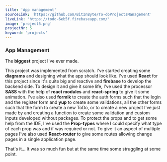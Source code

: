 ```yaml
---
title: 'App management'
sourceLink: 'https://github.com/BitInByte/To-doProjectsManagement'
liveLink: 'https://todo-6eb5f.firebaseapp.com/'
image: 'project5.png'
projectNr: 5
keyword: 'projects'
---
```


### App Management

The **biggest** project I've ever made.

This project was implemented from scratch. I've started creating some **diagrams** and designing what the app should look like.
I've used **React** for this project since it's quite big and reactive and **firebase** to develop the backend side.
To design it and give it some life, I've used the processor **SASS** with the help of **react modules** and **react-spring** to give it some animation.
I've also used **formik** to create the auth forms such that the login and the register form and **yup** to create some validations, all the other forms such that the form to create a new ToDo, or to create a new project I've just made by and creating a function to create some validation and custom inputs developed without packages.
To protect the props and to get some help from the IDE, I've used the **Prop-types** where I could specify what type of each prop was and if was required or not.
To give it an aspect of multiple pages I've also used **React-router** to give some routes allowing change pages in a single application page.

That's it... It was so much fun but at the same time some struggling at some point.
